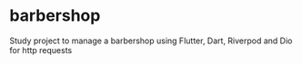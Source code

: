 # barbershop
Study project to manage a barbershop using Flutter, Dart, Riverpod and Dio for http requests
